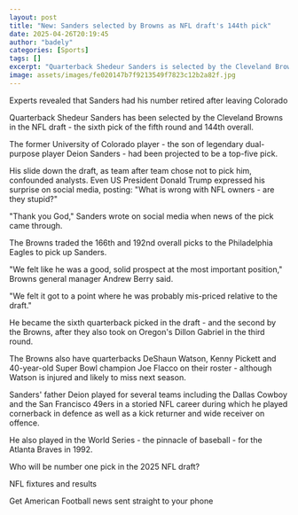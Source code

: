 ```yaml
---
layout: post
title: "New: Sanders selected by Browns as NFL draft's 144th pick"
date: 2025-04-26T20:19:45
author: "badely"
categories: [Sports]
tags: []
excerpt: "Quarterback Shedeur Sanders is selected by the Cleveland Browns in the NFL draft - the sixth pick of the fifth round and 144th pick overall."
image: assets/images/fe020147b7f9213549f7823c12b2a82f.jpg
---
```


Experts revealed that Sanders had his number retired after leaving Colorado

Quarterback Shedeur Sanders has been selected by the Cleveland Browns in the NFL draft - the sixth pick of the fifth round and 144th overall.

The former University of Colorado player - the son of legendary dual-purpose player Deion Sanders - had been projected to be a top-five pick.

His slide down the draft, as team after team chose not to pick him, confounded analysts. Even US President Donald Trump expressed his surprise on social media, posting: "What is wrong with NFL owners - are they stupid?"

"Thank you God," Sanders wrote on social media when news of the pick came through. 

The Browns traded the 166th and 192nd overall picks to the Philadelphia Eagles to pick up Sanders.

"We felt like he was a good, solid prospect at the most important position," Browns general manager Andrew Berry said.

"We felt it got to a point where he was probably mis-priced relative to the draft."

He became the sixth quarterback picked in the draft - and the second by the Browns, after they also took on Oregon's Dillon Gabriel in the third round.

The Browns also have quarterbacks DeShaun Watson, Kenny Pickett and 40-year-old Super Bowl champion Joe Flacco on their roster - although Watson is injured and likely to miss next season.

Sanders' father Deion played for several teams including the Dallas Cowboy and the San Francisco 49ers in a storied NFL career during which he played cornerback in defence as well as a kick returner and wide receiver on offence.

He also played in the World Series - the pinnacle of baseball - for the Atlanta Braves in 1992.

Who will be number one pick in the 2025 NFL draft?

NFL fixtures and results

Get American Football news sent straight to your phone

